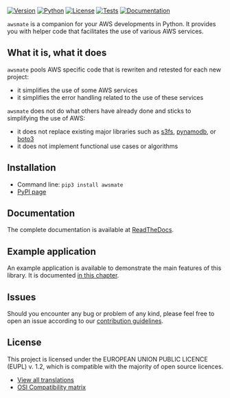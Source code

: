 [![Version](https://img.shields.io/pypi/v/awsmate)](https://pypi.org/project/awsmate/ "Project page - PyPI")
[![Python](https://img.shields.io/pypi/pyversions/awsmate)](https://github.com/shlublu/awsmate/tree/master/src/awsmate "Source code - Github")
[![License](https://img.shields.io/github/license/shlublu/awsmate)](https://github.com/shlublu/awsmate/blob/master/LICENSE.txt "License - Github")
[![Tests](https://github.com/shlublu/awsmate/actions/workflows/tests.yaml/badge.svg?branch=master)](https://github.com/shlublu/awsmate/actions "Workflows - Github")
[![Documentation](https://readthedocs.org/projects/awsmate/badge/?version=latest)](https://awsmate.readthedocs.io/ "Documentation - ReadTheDocs.io")


`awsmate` is a companion for your AWS developments in Python.
It provides you with helper code that facilitates the use of various AWS services.

## What it is, what it does

`awsmate` pools AWS specific code that is rewriten and retested for each new project:
* it simplifies the use of some AWS services
* it simplifies the error handling related to the use of these services

`awsmate` does not do what others have already done and sticks to simplifying the use of AWS:
* it does not replace existing major libraries such as [s3fs](https://s3fs.readthedocs.io/en/latest/), [pynamodb](https://pynamodb.readthedocs.io/en/latest/), or [boto3](https://boto3.amazonaws.com/v1/documentation/api/latest/index.html)
* it does not implement functional use cases or algorithms

## Installation

* Command line: `pip3 install awsmate`
* [PyPI page](https://pypi.org/project/awsmate/ "PyPI page")

## Documentation

The complete documentation is available at [ReadTheDocs](https://awsmate.readthedocs.io/ "Documentation - ReadTheDocs.io").

## Example application

An example application is available to demonstrate the main features of this library. It is documented [in this chapter](https://awsmate.readthedocs.io/en/latest/example_application.html).

## Issues

Should you encounter any bug or problem of any kind, please feel free to open an issue according to our [contribution guidelines](https://awsmate.readthedocs.io/en/latest/contributing.html).

## License

This project is licensed under the EUROPEAN UNION PUBLIC LICENCE (EUPL) v. 1.2, which is compatible with the majority of open source licences.

* [View all translations](https://joinup.ec.europa.eu/collection/eupl/eupl-text-eupl-12 "Translations of the EUPL-1.2")
* [OSI Compatibility matrix](https://joinup.ec.europa.eu/collection/eupl/matrix-eupl-compatible-open-source-licences "Compatibility matrix of the EUPL-1.2")
